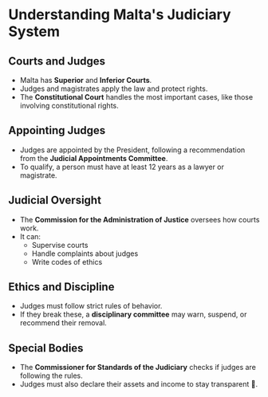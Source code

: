 # Understanding Malta's Judiciary System

## Courts and Judges

- Malta has **Superior** and **Inferior Courts**.
- Judges and magistrates apply the law and protect rights.
- The **Constitutional Court** handles the most important cases, like those involving constitutional rights.

## Appointing Judges

- Judges are appointed by the President, following a recommendation from the **Judicial Appointments Committee**.
- To qualify, a person must have at least 12 years as a lawyer or magistrate.

## Judicial Oversight

- The **Commission for the Administration of Justice** oversees how courts work.
- It can:
  - Supervise courts
  - Handle complaints about judges
  - Write codes of ethics

## Ethics and Discipline

- Judges must follow strict rules of behavior.
- If they break these, a **disciplinary committee** may warn, suspend, or recommend their removal.

## Special Bodies

- The **Commissioner for Standards of the Judiciary** checks if judges are following the rules.
- Judges must also declare their assets and income to stay transparent 💼.

